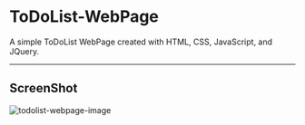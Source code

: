 # ToDoList-WebPage

A simple ToDoList WebPage created with HTML, CSS, JavaScript, and JQuery.

---

## ScreenShot

![todolist-webpage-image](https://user-images.githubusercontent.com/6556090/36768489-77aabb82-1c0d-11e8-88eb-ddaac0702fae.png)
